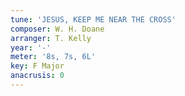 ```yaml
---
tune: 'JESUS, KEEP ME NEAR THE CROSS'
composer: W. H. Doane
arranger: T. Kelly
year: '-'
meter: '8s, 7s, 6L'
key: F Major
anacrusis: 0
---
```

